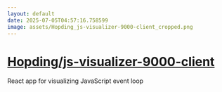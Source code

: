 ```yaml
---
layout: default
date: 2025-07-05T04:57:16.758599
image: assets/Hopding_js-visualizer-9000-client_cropped.png
---
```


# [Hopding/js-visualizer-9000-client](https://github.com/Hopding/js-visualizer-9000-client)

React app for visualizing JavaScript event loop
